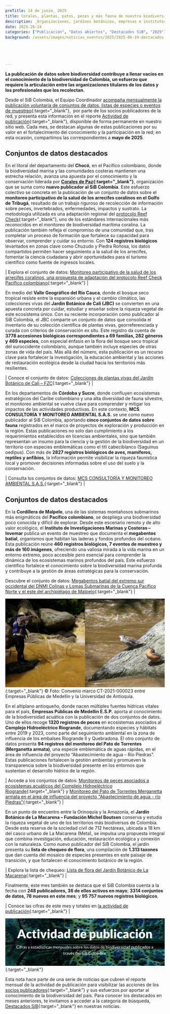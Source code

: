 ```yaml
---
preTitle: 24 de junio, 2025
title: Corales, plantas, patos, peces y más fauna de nuestra biodiversidad entre los destacados de mayo
description: _Organizaciones, jardínes botánicos, empresas e institutos de investigación sobresalen este mes con conjuntos de datos y eventos de muestreo._
date: 2025-26-24
categories: ["Publicación", "Datos abiertos", "Destacados SiB", "2025"]
background: /assets/images/noticias_eventos/2025/2025-06-19-destacados-mayo-2025.png




---
```


**La publicación de datos sobre biodiversidad contribuye a llenar vacíos en el conocimiento de la biodiversidad de Colombia, un esfuerzo que requiere la articulación entre las organizaciones titulares de los datos y los profesionales que los recolectan.** 

Desde el SiB Colombia, el Equipo Coordinador [acompaña mensualmente la publicación voluntaria de conjuntos de datos, listas de especies o eventos de muestreo](https://biodiversidad.co/compartir/guia-para-publicar/){:target="\_blank"},  por parte de los socios publicadores de la red, y presenta esta información en el reporte [Actividad de publicación](https://biodiversidad.co/comunidad/actividad-de-publicacion/){:target="\_blank"}, disponible de forma permanente en nuestro sitio web. Cada mes, se destacan algunas de estas publicaciones por su valor en el fortalecimiento del conocimiento y la participación en la red; en esta ocasión, compartimos las correspondientes a **mayo de 2025**.

## Conjuntos de datos destacados

En el litoral del departamento del **Chocó**, en el Pacífico colombiano, donde la biodiversidad marina y las comunidades costeras mantienen una estrecha relación, avanza una apuesta por el conocimiento y la conservación liderada por **[Corales de Paz](https://coralesdepaz.org){:target="\_blank"}**, organización que se suma como **nuevo publicador al SiB Colombia**. Este esfuerzo colectivo se concreta en la publicación de un conjunto de datos sobre el **monitoreo participativo de la salud de los arrecifes coralinos en el Golfo de Tribugá**, resultado de un trabajo riguroso de recolección de información sobre peces, invertebrados, enfermedades, impactos y sustrato. La metodología utilizada es una adaptación regional del [protocolo Reef Check](https://www.equilibrioazul.org/documentos/Reef%20Check%20Traducci%5C242n%202004.pdf){:target="\_blank"}, uno de los estándares internacionales más reconocidos en el monitoreo de biodiversidad marítima coralina. La publicación también refleja el compromiso de una comunidad que, tras completar un proceso de formación que fortalece su capacidad para observar, comprender y cuidar su entorno. Con **124 registros biológicos** levantados en zonas clave como Chuzudo y Piedra Roñosa, los datos compartidos permiten hacer seguimiento a la salud de los arrecifes, fomentar la ciencia ciudadana y abrir oportunidades para el turismo científico como fuente de ingresos locales.

| Explora el conjunto de datos: [Monitoreo participativo de la salud de los arrecifes coralinos, una propuesta de adaptación del protocolo Reef Check Pacífico colombiano](https://biodiversidad.co/data/?datasetKey=8df3aba5-7d10-47be-81d9-7720263f3c45){:target="\_blank"} |

En medio del **Valle Geográfico del Río Cauca**, donde el bosque seco tropical resiste entre la expansión urbana y el cambio climático, las colecciones vivas del **Jardín Botánico de Cali (JBC)** se convierten en una apuesta concreta por cuidar, estudiar y enseñar sobre la riqueza vegetal de este ecosistema único. Con su reciente incorporación como publicador al SiB Colombia, el JBC comparte un conjunto de datos que consolida el inventario de su colección científica de plantas vivas, georreferenciada y curada con criterios de conservación ex situ. Este registro da cuenta de **3778 accesiones biológicas correspondientes a 69 familias, 282 géneros y 469 especies**, con especial énfasis en la flora del bosque seco tropical del suroccidente colombiano, aunque también incluye especies de otras zonas de vida del país. Más allá del número, esta publicación es un recurso clave para fortalecer la investigación, la educación ambiental y las acciones de restauración ecológica desde la ciudad hacia los territorios más resilientes.

| Conoce el conjunto de datos: [Colecciones de plantas vivas del Jardín Botánico de Cali – FZC](https://biodiversidad.co/data/?datasetKey=7bcdf40b-2974-40de-b65f-00471325ae1a){:target="\_blank"} |

En los departamentos de **Córdoba y Sucre**, donde confluyen ecosistemas estratégicos del Caribe colombiano y una alta diversidad de fauna silvestre, el monitoreo ambiental se vuelve clave para comprender y mitigar los impactos de las actividades productivas. En este contexto, **MCS CONSULTORÍA Y MONITOREO AMBIENTAL S.A.S.** se une como nuevo publicador al SiB Colombia, aportando **cinco conjuntos de datos sobre fauna** registrados en el marco de proyectos de exploración y producción en la región. Estas publicaciones no solo dan cumplimiento a los requerimientos establecidos en licencias ambientales, sino que también representan un insumo para la ciencia y la gestión de la biodiversidad en un territorio con especies emblemáticas como el tití cabeciblanco (Saguinus oedipus). Con más de **2827 registros biológicos de aves, mamíferos, reptiles y anfibios**, la información permite visibilizar la riqueza faunística local y promover decisiones informadas sobre el uso del suelo y la conservación.

| Consulta los conjuntos de datos: [MCS CONSULTORÍA Y MONITOREO AMBIENTAL S.A.S.](https://biodiversidad.co/data/?publishingOrg=7951352e-6306-4d78-8bd2-f37724dd385c&view=datasets){:target="\_blank"} |

## Conjuntos de datos destacados

En la **Cordillera de Malpelo**, una de las sistemas montañosos submarinos más enigmáticos del **Pacífico colombiano**, se despliega una biodiversidad poco conocida y difícil de explorar. Desde este escenario remoto y de alto valor ecológico, el **Instituto de Investigaciones Marinas y Costeras – Invemar** publica un evento de muestreo que documenta el **megabentos batial**, organismos que habitan las laderas y fondos profundos del océano. Esta publicación reúne **460 registros biológicos, 7 eventos de muestreo y más de 160 imágenes**, ofreciendo una valiosa mirada a la vida marina en un entorno extremo, poco accesible pero esencial para comprender la dinámica de los ecosistemas marinos profundos del país. Este esfuerzo científico fortalece el conocimiento sobre la biodiversidad marina profunda y contribuye a la gestión de áreas estratégicas para la conservación.

 Descubre el conjunto de datos: [Megabentos batial del extremo sur occidental del DNMI Colinas y Lomas Submarinas de la Cuenca Pacífico Norte y el este del archipiélago de Malpelo](https://biodiversidad.co/data/?datasetKey=c9237397-4658-4301-a47d-eb1319ed78f5&view=gallery){:target="\_blank"} |

![Atarraya y patos](/assets/images/noticias_eventos/2025/2025-06-24-atarraya-y-patos-epm.png){:target="\_blank"}
© Foto: Convenio marco CT-2021-000023 entre Empresas Públicas de Medellín y la Universidad de Antioquia.

En el altiplano antioqueño, donde nacen múltiples fuentes hídricas vitales para el país, **Empresas Públicas de Medellín E.S.P.** aporta al conocimiento de la biodiversidad acuática con la publicación de dos conjuntos de datos. Uno de ellos recoge **1320 registros de peces** en ecosistemas asociados al **Complejo Hidroeléctrico Riogrande**, documentando especies y hábitats entre 2019 y 2023, como parte del seguimiento ambiental en la zona de influencia de los embalses Riogrande II y Quebradona. El otro conjunto de datos presenta **94 registros del monitoreo del Pato de Torrentes (Merganetta armata)**, una especie emblemática de aguas rápidas, en el área de influencia del proyecto “Abastecimiento de agua – Río Piedras”. Estas publicaciones fortalecen la gestión ambiental y promueven la transparencia sobre la biodiversidad presente en los entornos que sustentan el desarrollo hídrico de la región.

| Accede a los conjuntos de datos: [Monitoreos de peces asociados a ecosistemas acuáticos del Complejo Hidroeléctrico Riogrande](https://biodiversidad.co/data/?datasetKey=4b46ee42-0d19-4277-bf21-7c32faa37ad9){:target="\_blank"} y [Monitoreo del Pato de Torrentes Merganetta armata en el área de influencia del proyecto "Abastecimiento de agua - río Piedras"](https://biodiversidad.co/data/?datasetKey=db2df16a-41a0-459b-a341-0e09db33ebd7){:target="\_blank"} |

En un punto de encuentro entre la Orinoquía y la Amazonía, el **Jardín Botánico de La Macarena – Fundación Michel Boutsen** conserva y estudia la riqueza vegetal de uno de los territorios más biodiversos de Colombia. Desde esta reserva de la sociedad civil de 712 hectáreas, ubicada a 18 km del casco urbano de La Macarena (Meta), se impulsa una propuesta integral que combina investigación, educación, restauración ecológica y conexión con la naturaleza. Como nuevo publicador del SiB Colombia, el jardín presenta su **lista de chequeo de flora**, una compilación de **1.313 taxones** que dan cuenta del mosaico de especies presentes en este paisaje de transición, y que fortalecen el conocimiento botánico de la región.

| Explora la lista de chequeo: [Lista de flora del Jardín Botánico de La Macarena](https://biodiversidad.co/dataset/search?type=CHECKLIST&publishingOrg=f5aabdc2-c093-46f6-bc77-21c0da51397c){:target="\_blank"} |

Finalmente, este mes también se destaca que el SiB Colombia cuenta a la fecha con **248 publicadores, 36 de ellos activos en mayo**; **3314 conjuntos de datos, 78 nuevos en este mes**; y **95 757 nuevos registros biológicos**.

| Conoce las cifras de este mes y totales en [la actividad de publicación](https://biodiversidad.co/comunidad/actividad-de-publicacion/){:target="\_blank"} |

![Actividad de publicación](/assets/images/noticias_eventos/2025/banner-actividad-de-publicacion.png){:target="\_blank"}

Esta nota hace parte de una serie de noticias que cubren el reporte mensual de la actividad de publicación para visibilizar las acciones de los [socios publicadores](https://biodiversidad.co/comunidad/socios-publicadores/){:target="_blank"} y sus esfuerzos por aportar al conocimiento de la biodiversidad del país. Para conocer los destacados en meses anteriores, te invitamos a acceder a la categoría de búsqueda, [Destacados SiB](https://biodiversidad.co/news/?category=Destacados+SiB){:target="_blank"}  en nuestras noticias.
